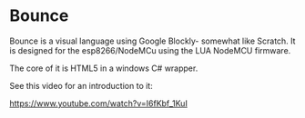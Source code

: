 # Bounce

Bounce is a visual language using Google Blockly- somewhat like Scratch.
It is designed for the esp8266/NodeMCu using the LUA NodeMCU firmware.

The core of it is HTML5 in a windows C# wrapper.

See this video for an introduction to it:

https://www.youtube.com/watch?v=I6fKbf_1KuI
